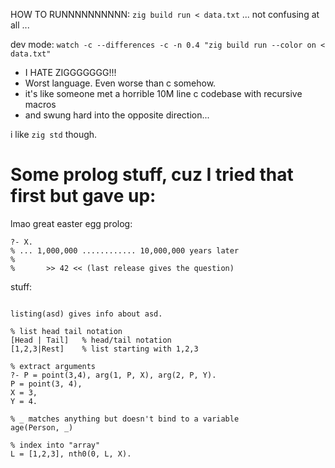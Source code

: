 

HOW TO RUNNNNNNNNNN: `zig build run < data.txt`   ... not confusing at all ...

dev mode: `watch -c --differences -c -n 0.4 "zig build run --color on < data.txt"`





- I HATE ZIGGGGGGG!!!
- Worst language. Even worse than c somehow. 
- it's like someone met a horrible 10M line c codebase with recursive macros
- and swung hard into the opposite direction...

i like `zig std` though. 






# Some prolog stuff, cuz I tried that first but gave up:

lmao great easter egg prolog:
```
?- X.
% ... 1,000,000 ............ 10,000,000 years later
% 
%       >> 42 << (last release gives the question)
```


stuff:

```

listing(asd) gives info about asd.

% list head tail notation
[Head | Tail]   % head/tail notation
[1,2,3|Rest]    % list starting with 1,2,3

% extract arguments
?- P = point(3,4), arg(1, P, X), arg(2, P, Y).
P = point(3, 4),
X = 3,
Y = 4.

% _ matches anything but doesn't bind to a variable
age(Person, _)

% index into "array"
L = [1,2,3], nth0(0, L, X).

```
